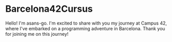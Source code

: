 # Barcelona42Cursus
Hello! I'm asans-go. I'm excited to share with you my journey at Campus 42, where I've embarked on a programming adventure in Barcelona. Thank you for joining me on this journey!
